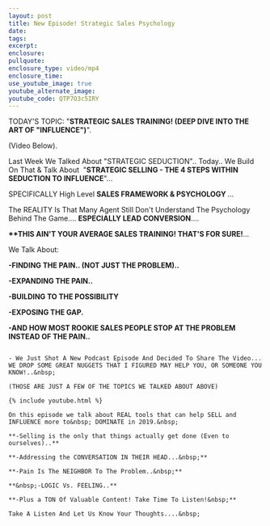 ```yaml
---
layout: post
title: New Episode! Strategic Sales Psychology
date:
tags:
excerpt:
enclosure:
pullquote:
enclosure_type: video/mp4
enclosure_time:
use_youtube_image: true
youtube_alternate_image:
youtube_code: QTP7O3c5IRY
---
```


TODAY'S TOPIC: "**STRATEGIC SALES TRAINING! (DEEP DIVE INTO THE ART OF "INFLUENCE")**".&nbsp;

(Video Below).

Last Week We Talked About "STRATEGIC SEDUCTION".. Today.. We Build On That & Talk About&nbsp; "**STRATEGIC SELLING - THE 4 STEPS WITHIN SEDUCTION TO INFLUENCE**"...

SPECIFICALLY High Level&nbsp;**SALES FRAMEWORK &&nbsp;****PSYCHOLOGY****&nbsp;**...&nbsp;

The REALITY Is That Many Agent Still Don't Understand The Psychology Behind The Game....&nbsp;**ESPECIALLY LEAD CONVERSION**....&nbsp;

**\*\*THIS AIN'T YOUR AVERAGE SALES TRAINING! THAT'S FOR SURE!**...&nbsp;

We Talk About:

**-FINDING THE PAIN.. (NOT JUST THE PROBLEM)..&nbsp;**

**-EXPANDING THE PAIN..&nbsp;**

**-BUILDING TO THE POSSIBILITY**

**-EXPOSING THE GAP.**

**-AND HOW MOST ROOKIE SALES PEOPLE STOP AT THE PROBLEM INSTEAD OF THE PAIN..&nbsp;**

~~~~~~~~~~~~~~~~~~~~~~~~~~~~~~~~~~~~~~~~~~~~~~~~~~~~~~~~

- We Just Shot A New Podcast Episode And Decided To Share The Video... WE DROP SOME GREAT NUGGETS THAT I FIGURED MAY HELP YOU, OR SOMEONE YOU KNOW!..&nbsp;

(THOSE ARE JUST A FEW OF THE TOPICS WE TALKED ABOUT ABOVE)

{% include youtube.html %}

On this episode we talk about REAL tools that can help SELL and INFLUENCE more to&nbsp; DOMINATE in 2019.&nbsp;

**-Selling is the only that things actually get done (Even to ourselves)..**

**-Addressing the CONVERSATION IN THEIR HEAD...&nbsp;**

**-Pain Is The NEIGHBOR To The Problem..&nbsp;**

**&nbsp;-LOGIC Vs. FEELING..**

**-Plus a TON Of Valuable Content! Take Time To Listen!&nbsp;**

Take A Listen And Let Us Know Your Thoughts....&nbsp;